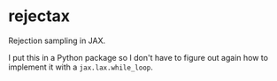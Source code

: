 # rejectax

Rejection sampling in JAX.

I put this in a Python package so I don't have to figure out again how to implement it with a `jax.lax.while_loop`.
